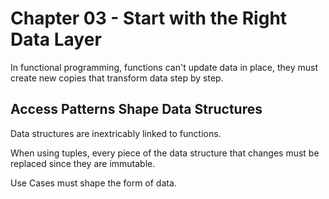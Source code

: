 # Chapter 03 - Start with the Right Data Layer

In functional programming, functions can't update data in place, they must create new copies that transform data step by step.

## Access Patterns Shape Data Structures

Data structures are inextricably linked to functions.

When using tuples, every piece of the data structure that changes must be replaced since they are immutable.

Use Cases must shape the form of data.


